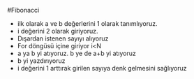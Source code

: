 #Fibonacci

* ilk olarak a ve b değerlerini 1 olarak tanımlıyoruz.
* i değerini 2 olarak giriyoruz.
* Dışardan istenen sayıyı alıyoruz
* For döngüsü içine giriyor i<N
* a ya b yi atıyoruz. b ye de a+b yi atıyoruz
* b yi yazdırıyoruz
* i değerini 1 arttırak girilen sayıya denk gelmesini sağlıyoruz
